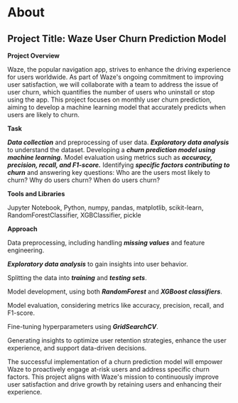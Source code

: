 # About

## **Project Title: Waze User Churn Prediction Model**

**Project Overview**

Waze, the popular navigation app, strives to enhance the driving experience for users worldwide. As part of Waze's ongoing commitment to improving user satisfaction, we will collaborate with a team to address the issue of user churn, which quantifies the number of users who uninstall or stop using the app. This project focuses on monthly user churn prediction, aiming to develop a machine learning model that accurately predicts when users are likely to churn.

**Task**

***Data collection*** and preprocessing of user data.
***Exploratory data analysis*** to understand the dataset.
Developing a ***churn prediction model using machine learning.***
Model evaluation using metrics such as ***accuracy, precision, recall, and F1-score.***
Identifying ***specific factors contributing to churn*** and answering key questions:
Who are the users most likely to churn?
Why do users churn?
When do users churn?

**Tools and Libraries**

Jupyter Notebook,
Python,
numpy,
pandas,
matplotlib,
scikit-learn,
RandomForestClassifier,
XGBClassifier,
pickle

**Approach**

Data preprocessing, including handling ***missing values*** and feature engineering.

***Exploratory data analysis*** to gain insights into user behavior.

Splitting the data into ***training*** and ***testing sets***.

Model development, using both ***RandomForest*** and ***XGBoost classifiers***.

Model evaluation, considering metrics like accuracy, precision, recall, and F1-score.

Fine-tuning hyperparameters using ***GridSearchCV***.

Generating insights to optimize user retention strategies, enhance the user experience, and support data-driven decisions.

The successful implementation of a churn prediction model will empower Waze to proactively engage at-risk users and address specific churn factors. This project aligns with Waze's mission to continuously improve user satisfaction and drive growth by retaining users and enhancing their experience.






